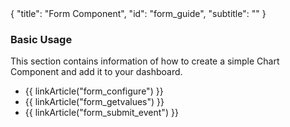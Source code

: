 <meta>
{
	"title": "Form Component",
	"id": "form_guide",
	"subtitle": ""
}
</meta>

### Basic Usage

This section contains information of how to create a simple Chart Component and add it to your dashboard.

* {{ linkArticle("form_configure") }}
* {{ linkArticle("form_getvalues") }}
* {{ linkArticle("form_submit_event") }}
